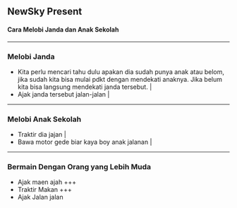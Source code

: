 ## NewSky Present

#### Cara Melobi Janda dan Anak Sekolah

---

### Melobi Janda

- Kita perlu mencari tahu dulu apakan dia sudah punya anak atau belom, jika sudah kita bisa mulai pdkt dengan mendekati anaknya. Jika belum kita bisa langsung mendekati janda tersebut. |
- Ajak janda tersebut jalan-jalan |
---

### Melobi Anak Sekolah

- Traktir dia jajan |
- Bawa motor gede biar kaya boy anak jalanan |
---

### Bermain Dengan Orang yang Lebih Muda
- Ajak maen ajah
+++
- Traktir Makan
+++
- Ajak Jalan jalan


